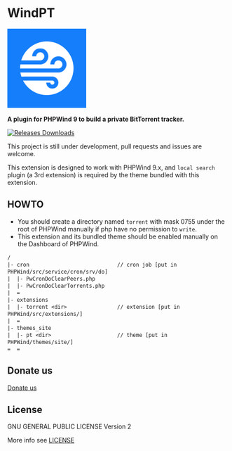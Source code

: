 WindPT
======

![WindPT Logo](extensions/torrent/res/images/WindPT.png)

**A plugin for PHPWind 9 to build a private BitTorrent tracker.**

[![Releases Downloads](https://img.shields.io/github/downloads/labs7in0/WindPT/latest/total.svg)](https://github.com/labs7in0/WindPT/releases/latest)

This project is still under development, pull requests and issues are welcome.

This extension is designed to work with PHPWind 9.x, and `local search` plugin (a 3rd extension) is required by the theme bundled with this extension.

## HOWTO

* You should create a directory named `torrent` with mask 0755 under the root of PHPWind manually if php have no permission to `write`.
* This extension and its bundled theme should be enabled manually on the Dashboard of PHPWind.

```
/
|- cron                            // cron job [put in PHPWind/src/service/cron/srv/do]
|  |- PwCronDoClearPeers.php
|  |- PwCronDoClearTorrents.php
|  =
|- extensions
|  |- torrent <dir>                // extension [put in PHPWind/src/extensions/]
|  =
|- themes_site
|  |- pt <dir>                     // theme [put in PHPWind/themes/site/]
=  =
```

## Donate us

[Donate us](https://7in0.me/#donate)

## License

GNU GENERAL PUBLIC LICENSE Version 2

More info see [LICENSE](LICENSE)
